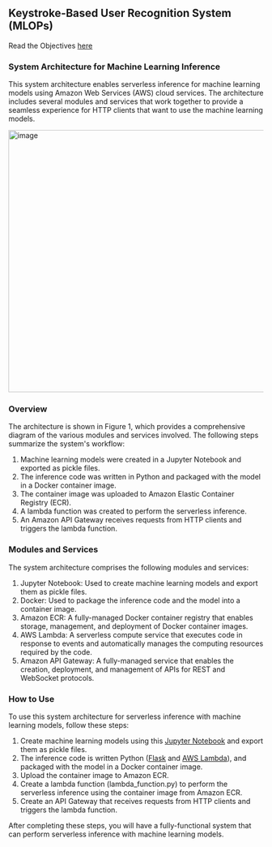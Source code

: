 ## Keystroke-Based User Recognition System (MLOPs)

Read the Objectives [here](./objectives.md)

### System Architecture for Machine Learning Inference
This system architecture enables serverless inference for machine learning models using Amazon Web Services (AWS) cloud services. The architecture includes several modules and services that work together to provide a seamless experience for HTTP clients that want to use the machine learning models.

<img width="517" alt="image" src="https://user-images.githubusercontent.com/94995067/227769215-12e9a465-7818-4e22-9021-2cbbe9d6d928.png">

### Overview
The architecture is shown in Figure 1, which provides a comprehensive diagram of the various modules and services involved. The following steps summarize the system's workflow:

1. Machine learning models were created in a Jupyter Notebook and exported as pickle files.
2. The inference code was written in Python and packaged with the model in a Docker container image.
3. The container image was uploaded to Amazon Elastic Container Registry (ECR).
4. A lambda function was created to perform the serverless inference.
5. An Amazon API Gateway receives requests from HTTP clients and triggers the lambda function.

### Modules and Services
The system architecture comprises the following modules and services:

1. Jupyter Notebook: Used to create machine learning models and export them as pickle files.
2. Docker: Used to package the inference code and the model into a container image.
3. Amazon ECR: A fully-managed Docker container registry that enables storage, management, and deployment of Docker container images.
4. AWS Lambda: A serverless compute service that executes code in response to events and automatically manages the computing resources required by the code.
5. Amazon API Gateway: A fully-managed service that enables the creation, deployment, and management of APIs for REST and WebSocket protocols.

### How to Use
To use this system architecture for serverless inference with machine learning models, follow these steps:

1. Create machine learning models using this [Jupyter Notebook](./model.ipynb) and export them as pickle files.
2. The inference code is written Python ([Flask](./app.py) and [AWS Lambda](./lambda_function.py)), and packaged with the model in a Docker container image.
4. Upload the container image to Amazon ECR.
5. Create a lambda function (lambda_function.py) to perform the serverless inference using the container image from Amazon ECR.
6. Create an API Gateway that receives requests from HTTP clients and triggers the lambda function.

After completing these steps, you will have a fully-functional system that can perform serverless inference with machine learning models.
